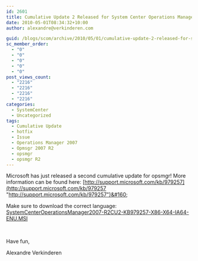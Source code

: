 ```yaml
---
id: 2601
title: Cumulative Update 2 Released for System Center Operations Manager 2007 R2 opsmgr
date: 2010-05-01T08:34:32+10:00
author: alexandre@verkinderen.com

guid: /blogs/scom/archive/2010/05/01/cumulative-update-2-released-for-system-center-operations-manager-2007-r2-opsmgr.aspx
sc_member_order:
  - "0"
  - "0"
  - "0"
  - "0"
  - "0"
post_views_count:
  - "2216"
  - "2216"
  - "2216"
  - "2216"
categories:
  - SystemCenter
  - Uncategorized
tags:
  - Cumulative Update
  - hotfix
  - Issue
  - Operations Manager 2007
  - Opmsgr 2007 R2
  - opsmgr
  - opsmgr R2
---
```

Microsoft has just released a second cumulative update for opsmgr! More information can be found here: [http://support.microsoft.com/kb/979257](http://support.microsoft.com/kb/979257 "http://support.microsoft.com/kb/979257")&#160;

Make sure to download the correct language: [SystemCenterOperationsManager2007-R2CU2-KB979257-X86-X64-IA64-ENU.MSI](http://www.microsoft.com/downloads/details.aspx?FamilyID=61714687-668a-46e4-b127-ad8519594351&displaylang=en) 

&#160;

Have fun,

Alexandre Verkinderen
